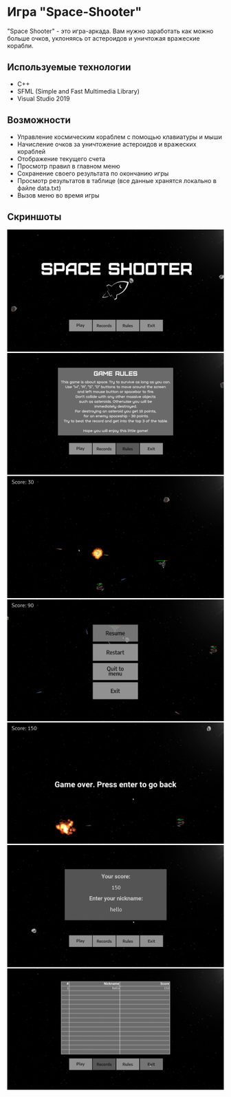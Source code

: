 # Игра "Space-Shooter"

"Space Shooter" - это игра-аркада. Вам нужно заработать как можно больше очков, уклоняясь от астероидов и уничтожая вражеские корабли.

## Используемые технологии
- C++
- SFML (Simple and Fast Multimedia Library)
- Visual Studio 2019

## Возможности
- Управление космическим кораблем с помощью клавиатуры и мыши
- Начисление очков за уничтожение астероидов и вражеских кораблей
- Отображение текущего счета
- Просмотр правил в главном меню
- Сохранение своего результата по окончанию игры
- Просмотр результатов в таблице (все данные хранятся локально в файле data.txt)
- Вызов меню во время игры

## Скриншоты
![Главное меню](https://github.com/6e3umHaJI/Space-Shooter/blob/master/screenshots/1.PNG)
![Правила](https://github.com/6e3umHaJI/Space-Shooter/blob/master/screenshots/2.PNG)
![Игра](https://github.com/6e3umHaJI/Space-Shooter/blob/master/screenshots/3.PNG)
![Быстрое меню](https://github.com/6e3umHaJI/Space-Shooter/blob/master/screenshots/4.PNG)
![Конец игры](https://github.com/6e3umHaJI/Space-Shooter/blob/master/screenshots/5.PNG)
![Ввод никнейма](https://github.com/6e3umHaJI/Space-Shooter/blob/master/screenshots/6.PNG)
![Таблица](https://github.com/6e3umHaJI/Space-Shooter/blob/master/screenshots/7.PNG)
